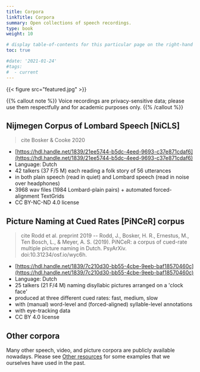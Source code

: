 ```yaml
---
title: Corpora
linkTitle: Corpora
summary: Open collections of speech recordings.
type: book
weight: 10

# display table-of-contents for this particular page on the right-hand side?
toc: true

#date: '2021-01-24'
#tags:
#  - current
---
```


{{< figure src="featured.jpg" >}}

<!-- {{< toc hide_on="xl" >}} -->

{{% callout note %}}
Voice recordings are privacy-sensitive data; please use them respectfully and for academic purposes only.
{{% /callout %}}

## Nijmegen Corpus of Lombard Speech [NiCLS]
> cite Bosker & Cooke 2020
- [https://hdl.handle.net/1839/21ee5744-b5dc-4eed-9693-c37e871cdaf6](https://hdl.handle.net/1839/21ee5744-b5dc-4eed-9693-c37e871cdaf6)
- Language: Dutch
- 42 talkers (37 F/5 M) each reading a folk story of 56 utterances
- in both plain speech (read in quiet) and Lombard speech (read in noise over headphones)
- 3968 wav files (1984 Lombard-plain pairs) + automated forced-alignment TextGrids
- CC BY-NC-ND 4.0 license

## Picture Naming at Cued Rates [PiNCeR] corpus
> cite Rodd et al. preprint 2019 -- Rodd, J., Bosker, H. R., Ernestus, M., Ten Bosch, L., & Meyer, A. S. (2019). PiNCeR: a corpus of cued-rate multiple picture naming in Dutch. PsyArXiv. doi:10.31234/osf.io/wyc6h.
- [https://hdl.handle.net/1839/7c210d30-bb55-4cbe-9eeb-baf18570460c](https://hdl.handle.net/1839/7c210d30-bb55-4cbe-9eeb-baf18570460c)
- Language: Dutch
- 25 talkers (21 F/4 M) naming disyllabic pictures arranged on a 'clock face'
- produced at three different cued rates: fast, medium, slow
- with (manual) word-level and (forced-aligned) syllable-level annotations
- with eye-tracking data
- CC BY 4.0 license

## Other corpora
Many other speech, video, and picture corpora are publicly available nowadays. Please see [Other resources](https://hrbosker.netlify.app/resources/other-resources) for some examples that we ourselves have used in the past.
